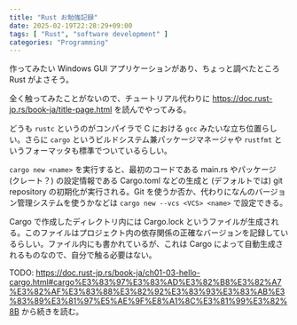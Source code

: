 ```yaml
---
title: "Rust お勉強記録"
date: 2025-02-19T22:28:29+09:00
tags: [ "Rust", "software development" ]
categories: "Programming"
---
```


作ってみたい Windows GUI アプリケーションがあり、ちょっと調べたところ Rust がよさそう。

全く触ってみたことがないので、チュートリアル代わりに https://doc.rust-jp.rs/book-ja/title-page.html を読んでやってみる。

どうも `rustc` というのがコンパイラで C における `gcc` みたいな立ち位置らしい。さらに `cargo` というビルドシステム兼パッケージマネージャや `rustfmt` というフォーマッタも標準でついているらしい。

`cargo new <name>` を実行すると、最初のコードである main.rs やパッケージ (クレート？) の設定情報である Cargo.toml などの生成と (デフォルトでは) git repository の初期化が実行される。Git を使うか否か、代わりになんのバージョン管理システムを使うかなどは `cargo new --vcs <VCS> <name>` で設定できる。

Cargo で作成したディレクトリ内には Cargo.lock というファイルが生成される。このファイルはプロジェクト内の依存関係の正確なバージョンを記録しているらしい。ファイル内にも書かれているが、これは Cargo によって自動生成されるものなので、自分で触る必要はない。

TODO: https://doc.rust-jp.rs/book-ja/ch01-03-hello-cargo.html#cargo%E3%83%97%E3%83%AD%E3%82%B8%E3%82%A7%E3%82%AF%E3%83%88%E3%82%92%E3%83%93%E3%83%AB%E3%83%89%E3%81%97%E5%AE%9F%E8%A1%8C%E3%81%99%E3%82%8B から続きを読む。